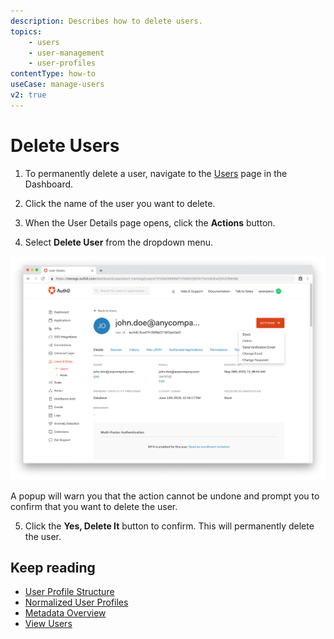 ```yaml
---
description: Describes how to delete users.
topics:
    - users
    - user-management
    - user-profiles
contentType: how-to
useCase: manage-users
v2: true
---
```

# Delete Users

1. To permanently delete a user, navigate to the [Users](${manage_url}/#/users) page in the Dashboard. 

2. Click the name of the user you want to delete. 

3. When the User Details page opens, click the **Actions** button. 

4. Select **Delete User** from the dropdown menu.

![Delete a User](/media/articles/user-profile/user4.png)

A popup will warn you that the action cannot be undone and prompt you to confirm that you want to delete the user. 

5. Click the **Yes, Delete It** button to confirm. This will permanently delete the user.

## Keep reading

* [User Profile Structure](/users/references/user-profile-structure)
* [Normalized User Profiles](/users/normalized)
* [Metadata Overview](/users/concepts/overview-user-metadata)
* [View Users](/users/guides/view-users)
